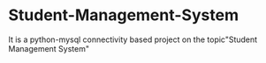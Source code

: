 # Student-Management-System
It is a python-mysql connectivity based project on the topic"Student Management System"
